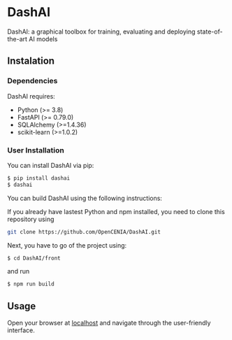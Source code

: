 # DashAI
DashAI: a graphical toolbox for training, evaluating and deploying state-of-the-art AI models

## Instalation

### Dependencies

DashAI requires:

- Python (>= 3.8)
- FastAPI (>= 0.79.0)
- SQLAlchemy (>=1.4.36)
- scikit-learn (>=1.0.2)

### User Installation

You can install DashAI via pip:

```bash
$ pip install dashai
$ dashai
```
You can build DashAI using the following instructions:

If you already have lastest Python and npm installed, you need to clone this repository using

```bash
git clone https://github.com/OpenCENIA/DashAI.git
```

Next, you have to go  of the project using:

```bash
$ cd DashAI/front
```

and run

```bash
$ npm run build
``` 

## Usage

Open your browser at [localhost](http://localhost:3000/) and navigate through the user-friendly interface.
